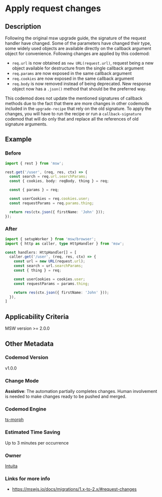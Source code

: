# Apply request changes

## Description

Following the original msw upgrade guide, the signature of the request handler have changed. Some of the parameters have changed their type, some widely used objects are available directly on the callback argument object for convenience. Following changes are applied by this codemod:

-   `req.url` is now obtained as `new URL(request.url)`, request being a new object available for destructure from the single callback argument
-   `req.params` are now exposed in the same callback argument
-   `req.cookies` are now exposed in the same callback argument
-   `req.body` is now removed instead of being deprecated. New response object now has a `.json()` method that should be the preferred way.

This codemod does not update the mentioned signatures of callback methods due to the fact that there are more changes in other codemods included in the `upgrade-recipe` that rely on the old signature. To apply the changes, you will have to run the recipe or run a `callback-signature` codemod that will do only that and replace all the references of old signature arguments.

## Example

### Before

```ts
import { rest } from 'msw';

rest.get('/user', (req, res, ctx) => {
  const search = req.url.searchParams;
  const { cookies, body: reqBody, thing } = req;

  const { params } = req;

  const userCookies = req.cookies.user;
  const requestParams = req.params.thing;

  return res(ctx.json({ firstName: 'John' }));
});
```

### After

```ts
import { setupWorker } from 'msw/browser';
import { http as caller, type HttpHandler } from 'msw';

const handlers: HttpHandler[] = [
  caller.get('/user', (req, res, ctx) => {
    const url = new URL(request.url);
    const search = url.searchParams;
    const { thing } = req;

    const userCookies = cookies.user;
    const requestParams = params.thing;

    return res(ctx.json({ firstName: 'John' }));
  }),
]
```

## Applicability Criteria

MSW version >= 2.0.0

## Other Metadata

### Codemod Version

v1.0.0

### Change Mode

**Assistive**: The automation partially completes changes. Human involvement is needed to make changes ready to be pushed and merged.

### **Codemod Engine**

[ts-morph](https://github.com/dsherret/ts-morph)

### Estimated Time Saving

Up to 3 minutes per occurrence

### Owner

[Intuita](https://github.com/intuita-inc)

### Links for more info

-   https://mswjs.io/docs/migrations/1.x-to-2.x/#request-changes
